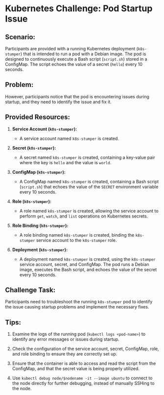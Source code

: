 # Kubernetes Challenge: Pod Startup Issue

## Scenario:
Participants are provided with a running Kubernetes deployment (`k8s-stumper`) that is intended to run a pod with a Debian image. The pod is designed to continuously execute a Bash script (`script.sh`) stored in a ConfigMap. The script echoes the value of a secret (`hello`) every 10 seconds.

## Problem:
However, participants notice that the pod is encountering issues during startup, and they need to identify the issue and fix it.

## Provided Resources:

1. **Service Account (`k8s-stumper`):**
   - A service account named `k8s-stumper` is created.

2. **Secret (`k8s-stumper`):**
   - A secret named `k8s-stumper` is created, containing a key-value pair where the key is `hello` and the value is `world`.

3. **ConfigMap (`k8s-stumper`):**
   - A ConfigMap named `k8s-stumper` is created, containing a Bash script (`script.sh`) that echoes the value of the `SECRET` environment variable every 10 seconds.

4. **Role (`k8s-stumper`):**
   - A role named `k8s-stumper` is created, allowing the service account to perform `get`, `watch`, and `list` operations on Kubernetes secrets.

5. **Role Binding (`k8s-stumper`):**
   - A role binding named `k8s-stumper` is created, binding the `k8s-stumper` service account to the `k8s-stumper` role.

6. **Deployment (`k8s-stumper`):**
   - A deployment named `k8s-stumper` is created, using the `k8s-stumper` service account, secret, and ConfigMap. The pod runs a Debian image, executes the Bash script, and echoes the value of the secret every 10 seconds.

## Challenge Task:
Participants need to troubleshoot the running `k8s-stumper` pod to identify the issue causing startup problems and implement the necessary fixes.

## Tips:
1. Examine the logs of the running pod (`kubectl logs <pod-name>`) to identify any error messages or issues during startup.
2. Check the configuration of the service account, secret, ConfigMap, role, and role binding to ensure they are correctly set up.
3. Ensure that the container is able to access and read the script from the ConfigMap, and that the secret value is being properly utilized.

4. Use `kubectl debug node/$nodename -it --image ubuntu` to connect to the node directly for further debugging, instead of manually SSHing to the node.
